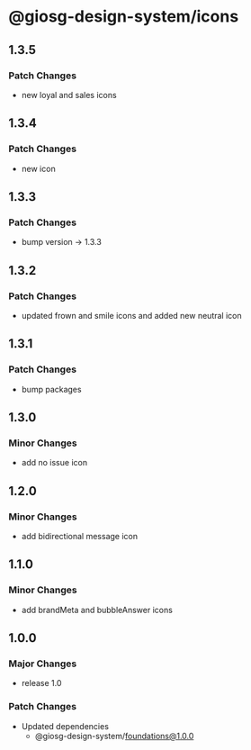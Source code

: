 # @giosg-design-system/icons

## 1.3.5

### Patch Changes

- new loyal and sales icons

## 1.3.4

### Patch Changes

- new icon

## 1.3.3

### Patch Changes

- bump version -> 1.3.3

## 1.3.2

### Patch Changes

- updated frown and smile icons and added new neutral icon

## 1.3.1

### Patch Changes

- bump packages

## 1.3.0

### Minor Changes

- add no issue icon

## 1.2.0

### Minor Changes

- add bidirectional message icon

## 1.1.0

### Minor Changes

- add brandMeta and bubbleAnswer icons

## 1.0.0

### Major Changes

- release 1.0

### Patch Changes

- Updated dependencies
  - @giosg-design-system/foundations@1.0.0
